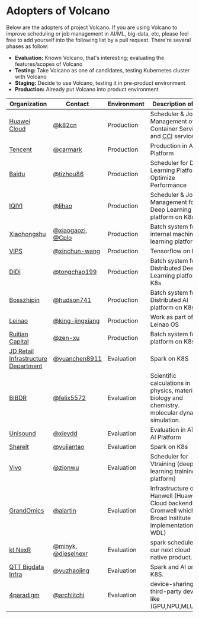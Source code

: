 # Adopters of Volcano

Below are the adopters of project Volcano. If you are using Volcano to improve scheduling or job management in AI/ML, big-data, etc,
please feel free to add yourself into the following list by a pull request. There're several phases as follow:

* **Evaluation:** Known Volcano, that's interesting; evaluating the features/scopes of Volcano
* **Testing:** Take Volcano as one of candidates, testing Kubernetes cluster with Volcano
* **Staging:** Decide to use Volcano, testing it in pre-product environment
* **Production:** Already put Volcano into product environment

| Organization | Contact | Environment | Description of Use |
| ------------ | ------- | ----------- | ------------------ |
| [Huawei Cloud](https://www.huaweicloud.com/intl/en-us/) |[@k82cn](https://github.com/k82cn)| Production | Scheduler & Job Management of AI Container Service and [CCI](https://www.huaweicloud.com/product/cci.html) service |
| [Tencent](https://www.tencent.com/zh-cn) |[@carmark](https://github.com/carmark)| Production | Production in AI Platform |
| [Baidu](https://baidu.com/) |[@tizhou86](https://github.com/tizhou86)| Production | Scheduler for Deep Learning Platform to Optimize Performance |
| [IQIYI](https://www.iqiyi.com/) | [@lihao](https://github.com/silenceli)| Production | Scheduler & Job Management for Deep Learning platform on K8s |
| [Xiaohongshu](https://www.xiaohongshu.com/) | [@xiaogaozi](https://github.com/xiaogaozi), [@Cplo](https://github.com/Cplo) | Production | Batch system for internal machine learning platform |
| [VIPS](https://www.vip.com/) | [@xinchun-wang](https://github.com/xinchun-wang) | Production | Tensorflow on K8s |
| [DiDi](https://www.didiglobal.com/) | [@tongchao199](https://github.com/tongchao199) | Production | Batch system for Distributed Deep Learning platform on K8s |
| [Bosszhipin](https://www.zhipin.com/?sid=sem_pz_bdpc_dasou_title) | [@hudson741](https://github.com/hudson741) | Production | Batch system for Distributed AI platform on K8s |
| [Leinao](http://www.leinao.ai/) | [@king-jingxiang](https://github.com/king-jingxiang) | Production | Work as part of Leinao OS |
| [Ruitian Capital](https://www.ruitiancapital.com/#/) | [@zen-xu](https://github.com/zen-xu) | Production | Batch system for AI platform on K8s |
| [JD Retail Infrastructure Department](https://jd.com/) |[@yuanchen8911](https://github.com/yuanchen8911)| Evaluation | Spark on K8S  |
| [BIBDR](http://www.bibdr.org/en/) |[@felix5572](https://github.com/felix5572)| Evaluation | Scientific calculations in physics, materials , biology and chemistry. molecular dynamics simulation. |
| [Unisound](https://www.unisound.com/) |[@xieydd](https://github.com/xieydd)| Evaluation | Evaluation in ATLAS AI Platform |
| [Shareit](https://www.ushareit.com/) | [@yujiantao](https://github.com/yujiantao) | Evaluation | Spark on K8s |
| [Vivo](https://www.vivo.com/) | [@zionwu](https://github.com/zionwu) | Evaluation | Scheduler for Vtraining (deep learning training platform) |
| [GrandOmics](https://www.grandomics.com/) |[@alartin](https://github.com/alartin)| Evaluation | Infrastructure of Hanwell (Huawei Cloud backend of Cromwell which is a Broad Institute implementation of WDL) |
| [kt NexR](https://www.ktnexr.com) |[@minyk](https://github.com/minyk), [@dieselnexr](https://github.com/dieselnexr)| Evaluation | spark scheduler of our next cloud native product. |
| [QTT Bigdata Infra](https://ir.qutoutiao.net/) |[@yuzhaojing](https://github.com/yuzhaojing) | Evaluation | Spark and AI on K8S. |
| [4paradigm](http://4paradigm.com/) |[@archlitchi](https://github.com/archlitchi) | Evaluation | device-sharing for third-party devices like (GPU,NPU,MLU),etc. |

